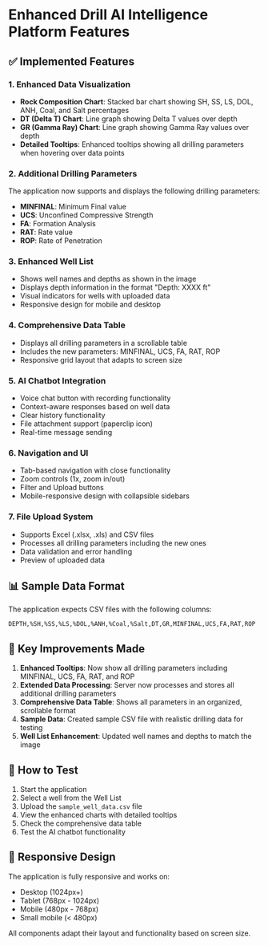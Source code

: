 # Enhanced Drill AI Intelligence Platform Features

## ✅ Implemented Features

### 1. **Enhanced Data Visualization**
- **Rock Composition Chart**: Stacked bar chart showing SH, SS, LS, DOL, ANH, Coal, and Salt percentages
- **DT (Delta T) Chart**: Line graph showing Delta T values over depth
- **GR (Gamma Ray) Chart**: Line graph showing Gamma Ray values over depth
- **Detailed Tooltips**: Enhanced tooltips showing all drilling parameters when hovering over data points

### 2. **Additional Drilling Parameters**
The application now supports and displays the following drilling parameters:
- **MINFINAL**: Minimum Final value
- **UCS**: Unconfined Compressive Strength
- **FA**: Formation Analysis
- **RAT**: Rate value
- **ROP**: Rate of Penetration

### 3. **Enhanced Well List**
- Shows well names and depths as shown in the image
- Displays depth information in the format "Depth: XXXX ft"
- Visual indicators for wells with uploaded data
- Responsive design for mobile and desktop

### 4. **Comprehensive Data Table**
- Displays all drilling parameters in a scrollable table
- Includes the new parameters: MINFINAL, UCS, FA, RAT, ROP
- Responsive grid layout that adapts to screen size

### 5. **AI Chatbot Integration**
- Voice chat button with recording functionality
- Context-aware responses based on well data
- Clear history functionality
- File attachment support (paperclip icon)
- Real-time message sending

### 6. **Navigation and UI**
- Tab-based navigation with close functionality
- Zoom controls (1x, zoom in/out)
- Filter and Upload buttons
- Mobile-responsive design with collapsible sidebars

### 7. **File Upload System**
- Supports Excel (.xlsx, .xls) and CSV files
- Processes all drilling parameters including the new ones
- Data validation and error handling
- Preview of uploaded data

## 📊 Sample Data Format

The application expects CSV files with the following columns:
```csv
DEPTH,%SH,%SS,%LS,%DOL,%ANH,%Coal,%Salt,DT,GR,MINFINAL,UCS,FA,RAT,ROP
```

## 🎯 Key Improvements Made

1. **Enhanced Tooltips**: Now show all drilling parameters including MINFINAL, UCS, FA, RAT, and ROP
2. **Extended Data Processing**: Server now processes and stores all additional drilling parameters
3. **Comprehensive Data Table**: Shows all parameters in an organized, scrollable format
4. **Sample Data**: Created sample CSV file with realistic drilling data for testing
5. **Well List Enhancement**: Updated well names and depths to match the image

## 🚀 How to Test

1. Start the application
2. Select a well from the Well List
3. Upload the `sample_well_data.csv` file
4. View the enhanced charts with detailed tooltips
5. Check the comprehensive data table
6. Test the AI chatbot functionality

## 📱 Responsive Design

The application is fully responsive and works on:
- Desktop (1024px+)
- Tablet (768px - 1024px)
- Mobile (480px - 768px)
- Small mobile (< 480px)

All components adapt their layout and functionality based on screen size. 